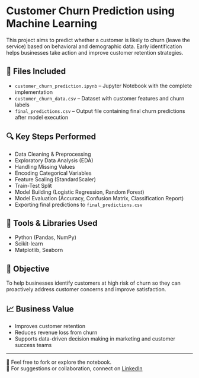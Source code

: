 # Customer Churn Prediction using Machine Learning

This project aims to predict whether a customer is likely to churn (leave the service) based on behavioral and demographic data. Early identification helps businesses take action and improve customer retention strategies.

## 📂 Files Included
- `customer_churn_prediction.ipynb` – Jupyter Notebook with the complete implementation
- `customer_churn_data.csv` – Dataset with customer features and churn labels
- `final_predictions.csv` – Output file containing final churn predictions after model execution

## 🔍 Key Steps Performed
- Data Cleaning & Preprocessing
- Exploratory Data Analysis (EDA)
- Handling Missing Values
- Encoding Categorical Variables
- Feature Scaling (StandardScaler)
- Train-Test Split
- Model Building (Logistic Regression, Random Forest)
- Model Evaluation (Accuracy, Confusion Matrix, Classification Report)
- Exporting final predictions to `final_predictions.csv`

## 🧰 Tools & Libraries Used
- Python (Pandas, NumPy)
- Scikit-learn
- Matplotlib, Seaborn

## 🎯 Objective
To help businesses identify customers at high risk of churn so they can proactively address customer concerns and improve satisfaction.

## 📈 Business Value
- Improves customer retention
- Reduces revenue loss from churn
- Supports data-driven decision making in marketing and customer success teams

---

🔗 Feel free to fork or explore the notebook.  
📩 For suggestions or collaboration, connect on [LinkedIn](https://www.linkedin.com/in/ashish-kumar-669915292/)
